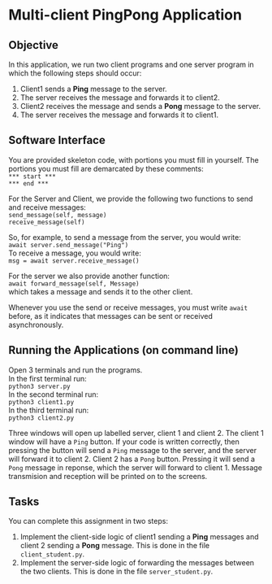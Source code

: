 # Multi-client PingPong Application

## Objective
In this application, we run two client programs and one server program in which the following steps should occur:
1. Client1 sends a **Ping** message to the server.
2. The server receives the message and forwards it to client2.
4. Client2 receives the message and sends a **Pong** message to the server.
2. The server receives the message and forwards it to client1.

## Software Interface
You are provided skeleton code, with portions you must fill in yourself. The portions you must fill are demarcated by these comments:  
`*** start ***`  
`*** end ***`  

For the Server and Client, we provide the following two functions to send and receive messages:  
`send_message(self, message)`  
`receive_message(self)`  

So, for example, to send a message from the server, you would write:  
`await server.send_message("Ping")`  
To receive a message, you would write:  
`msg = await server.receive_message()` 

For the server we also provide another function:  
`await forward_message(self, Message)`  
which takes a message and sends it to the other client.

Whenever you use the send or receive messages, you must write `await` before, as it indicates that messages can be sent or received asynchronously.

## Running the Applications (on command line)
Open 3 terminals and run the programs.  
In the first terminal run:  
`python3 server.py`    
In the second terminal run:  
`python3 client1.py`  
In the third terminal run:  
`python3 client2.py`

Three windows will open up labelled server, client 1 and client 2. The client 1 window will have a `Ping` button. If your code is written correctly, then pressing the button will send a `Ping` message to the server, and the server will forward it to client 2. Client 2 has a `Pong` button. Pressing it will send a `Pong` message in reponse, which the server will forward to client 1. Message transmision and reception will be printed on to the screens.

## Tasks
You can complete this assignment in two steps:
1. Implement the client-side logic of client1 sending a **Ping** messages and client 2 sending a **Pong** message. This is done in the file `client_student.py`.
2. Implement the server-side logic of forwarding the messages between the two clients. This is done in the file `server_student.py`.
